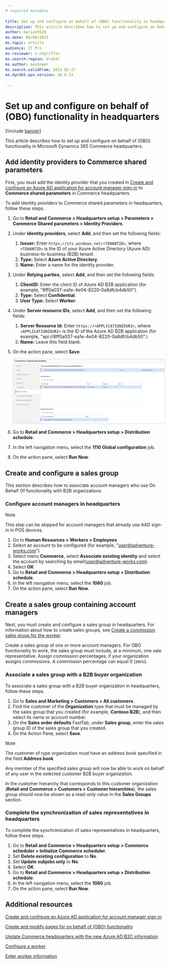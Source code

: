 ```yaml
---
# required metadata

title: Set up and configure on behalf of (OBO) functionality in headquarters
description: This article describes how to set up and configure on behalf of (OBO) functionality in Microsoft Dynamics 365 Commerce headquarters.
author: mariash529
ms.date: 08/09/2023
ms.topic: article
audience: IT Pro
ms.reviewer: v-chgriffin
ms.search.region: Global
ms.author: mashneer
ms.search.validFrom: 2023-02-27
ms.dyn365.ops.version: 10.0.33

---
```


# Set up and configure on behalf of (OBO) functionality in headquarters

[!include [banner](includes/banner.md)]

This article describes how to set up and configure on behalf of (OBO) functionality in Microsoft Dynamics 365 Commerce headquarters.

## Add identity providers to Commerce shared parameters

First, you must add the identity provider that you created in [Create and configure an Azure AD application for account manager sign-in](obo-create-aad-application.md) to **Commerce shared parameters** in Commerce headquarters.

To add identity providers to Commerce shared parameters in headquarters, follow these steps.

1. Go to **Retail and Commerce \> Headquarters setup \> Parameters \> Commerce Shared parameters \> Identity Providers**.
1. Under **Identity providers**, select **Add**, and then set the following fields:

    1. **Issuer:** Enter `https://sts.windows.net/<TENANTID>`, where `<TENANTID>` is the ID of your Azure Active Directory (Azure AD) business-to-business (B2B) tenant.
    1. **Type:** Select **Azure Active Directory**.
    1. **Name:** Enter a name for the identity provider.

1. Under **Relying parties**, select **Add**, and then set the following fields:

    1. **ClientID:** Enter the client ID of Azure AD B2B application (for example, "8ff0a037-ea1e-4e04-8220-0a8dfcb4db50").
    1. **Type:** Select **Confidential**.
    1. **User Type:** Select **Worker**.

1. Under **Server resource IDs**, select **Add**, and then set the following fields:

    1. **Server Resource Id:** Enter `https://<APPLICATIONIDURI>`, where `<APPLICATIONIDURI>` is the ID of the Azure AD B2B application (for example, "api://8ff0a037-ea1e-4e04-8220-0a8dfcb4db50".)
    1. **Name:** Leave this field blank.
  
1. On the action pane, select **Save**.

    ![Example of the Identity Provider Configuration in Commerce Shared Parameters in HQ](media/obo-commerce-shared-param3.png)

1. Go to **Retail and Commerce \> Headquarters setup \> Distribution schedule**.
1. In the left navigation menu, select the **1110 Global configuration** job.
1. On the action pane, select **Run Now**.

## Create and configure a sales group
This section describes how to associate account managers who use On Behalf Of functionality with B2B organizations. 

### Configure account managers in headquarters

> [!NOTE]
> This step can be skipped for account managers that already use AAD sign-in in POS devices.

1. Go to **Human Resources \> Workers \> Employees** 
1. Select an account to be configured (for example, "user@adventure-works.com") 
1. Select menu **Commerce**, select **Associate existing identity** and select the account by searching by email(user@adventure-works.com).
2. Select **OK**
1. Go to **Retail and Commerce \> Headquarters setup \> Distribution schedule**.
1. In the left navigation menu, select the **1060** job.
1. On the action pane, select **Run Now**.

## Create a sales group containing account managers

Next, you must create and configure a sales group in headquarters. For information about how to create sales groups, see [Create a commission sales group for the worker](tasks/worker.md#create-a-commission-sales-group-for-the-worker).

Create a sales group of one or more account managers. For OBO functionality to work, the sales group must include, at a minimum, one sale representative. Assign commission percentages, if your organization assigns commissions. A commission percentage can equal 0 (zero).

### Associate a sales group with a B2B buyer organization

To associate a sales group with a B2B buyer organization in headquarters, follow these steps.

1. Go to **Sales and Marketing \> Customers \> All customers**.
1. Find the customer of the **Organization** type that must be managed by the sales group that you created (for example, **Contoso B2B**), and then select its name or account number.
1. On the **Sales order defaults** FastTab, under **Sales group**, enter the sales group ID of the sales group that you created.
1. On the Action Pane, select **Save**.

> [!NOTE]
> The customer of type organization must have an address book specified in the field **Address book**

Any member of the specified sales group will now be able to work on behalf of any user in the selected customer B2B buyer organization.

In the customer hierarchy that corresponds to this customer organization (**Retail and Commerce \> Customers \> Customer hierarchies**), the sales group should now be shown as a read-only value in the **Sales Groups** section.

### Complete the synchronization of sales representatives in headquarters

To complete the synchronization of sales representatives in headquarters, follow these steps.

1. Go to **Retail and Commerce \> Headquarters setup \> Commerce scheduler \> Initialize Commerce scheduler**.
1. Set **Delete existing configuration** to **No**.
1. Set **Update subjobs only** to **No**.
1. Select **OK**. 
1. Go to **Retail and Commerce \> Headquarters setup \> Distribution schedule**.
1. In the left navigation menu, select the **1060** job.
1. On the action pane, select **Run Now**.
   
## Additional resources

[Create and configure an Azure AD application for account manager sign-in](obo-create-aad-application.md)

[Create and modify pages for on behalf of (OBO) functionality](obo-add-pages-site-builder.md)

[Update Commerce headquarters with the new Azure AD B2C information](update-hq-aad-b2c-info.md)

[Configure a worker](tasks/worker.md)

[Enter worker information](../human-resources/hr-personnel-enter-worker-information.md)
